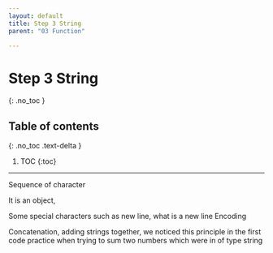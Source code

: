 ```yaml
---
layout: default
title: Step 3 String
parent: "03 Function"

---
```


# Step 3 String
{: .no_toc }

## Table of contents
{: .no_toc .text-delta }

1. TOC
{:toc}

---


Sequence of character 

It is an object, 

Some special characters such as new line, what is a new line
Encoding


Concatenation, adding strings together, we noticed this principle in the first code practice when trying to sum two numbers which were in of type string